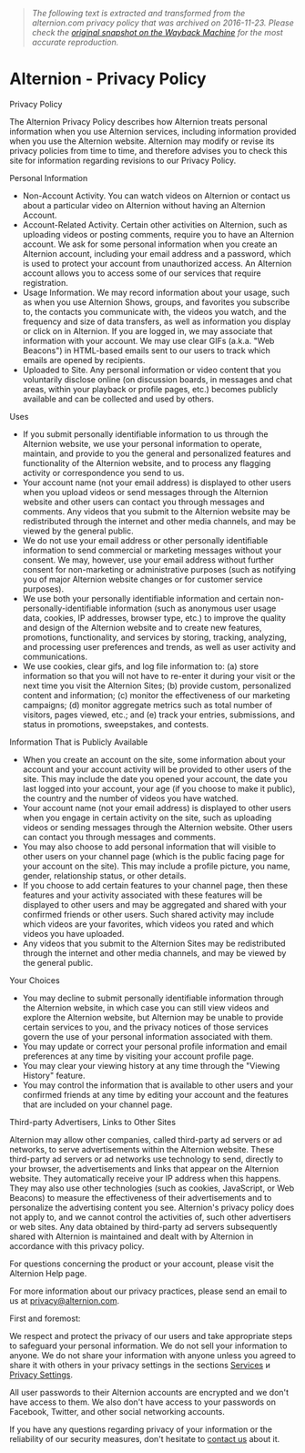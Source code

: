 > *The following text is extracted and transformed from the alternion.com privacy policy that was archived on 2016-11-23. Please check the [original snapshot on the Wayback Machine](https://web.archive.org/web/20161123010058id_/http%3A//www.alternion.com/privacy) for the most accurate reproduction.*

# Alternion - Privacy Policy

Privacy Policy

The Alternion Privacy Policy describes how Alternion treats personal information when you use Alternion services, including information provided when you use the Alternion website. Alternion may modify or revise its privacy policies from time to time, and therefore advises you to check this site for information regarding revisions to our Privacy Policy.

Personal Information

  * Non-Account Activity. You can watch videos on Alternion or contact us about a particular video on Alternion without having an Alternion Account.
  * Account-Related Activity. Certain other activities on Alternion, such as uploading videos or posting comments, require you to have an Alternion account. We ask for some personal information when you create an Alternion account, including your email address and a password, which is used to protect your account from unauthorized access. An Alternion account allows you to access some of our services that require registration.
  * Usage Information. We may record information about your usage, such as when you use Alternion Shows, groups, and favorites you subscribe to, the contacts you communicate with, the videos you watch, and the frequency and size of data transfers, as well as information you display or click on in Alternion. If you are logged in, we may associate that information with your account. We may use clear GIFs (a.k.a. "Web Beacons") in HTML-based emails sent to our users to track which emails are opened by recipients.
  * Uploaded to Site. Any personal information or video content that you voluntarily disclose online (on discussion boards, in messages and chat areas, within your playback or profile pages, etc.) becomes publicly available and can be collected and used by others.



Uses

  * If you submit personally identifiable information to us through the Alternion website, we use your personal information to operate, maintain, and provide to you the general and personalized features and functionality of the Alternion website, and to process any flagging activity or correspondence you send to us.
  * Your account name (not your email address) is displayed to other users when you upload videos or send messages through the Alternion website and other users can contact you through messages and comments. Any videos that you submit to the Alternion website may be redistributed through the internet and other media channels, and may be viewed by the general public.
  * We do not use your email address or other personally identifiable information to send commercial or marketing messages without your consent. We may, however, use your email address without further consent for non-marketing or administrative purposes (such as notifying you of major Alternion website changes or for customer service purposes).
  * We use both your personally identifiable information and certain non-personally-identifiable information (such as anonymous user usage data, cookies, IP addresses, browser type, etc.) to improve the quality and design of the Alternion website and to create new features, promotions, functionality, and services by storing, tracking, analyzing, and processing user preferences and trends, as well as user activity and communications.
  * We use cookies, clear gifs, and log file information to: (a) store information so that you will not have to re-enter it during your visit or the next time you visit the Alternion Sites; (b) provide custom, personalized content and information; (c) monitor the effectiveness of our marketing campaigns; (d) monitor aggregate metrics such as total number of visitors, pages viewed, etc.; and (e) track your entries, submissions, and status in promotions, sweepstakes, and contests.



Information That is Publicly Available

  * When you create an account on the site, some information about your account and your account activity will be provided to other users of the site. This may include the date you opened your account, the date you last logged into your account, your age (if you choose to make it public), the country and the number of videos you have watched.
  * Your account name (not your email address) is displayed to other users when you engage in certain activity on the site, such as uploading videos or sending messages through the Alternion website. Other users can contact you through messages and comments.
  * You may also choose to add personal information that will visible to other users on your channel page (which is the public facing page for your account on the site). This may include a profile picture, you name, gender, relationship status, or other details.
  * If you choose to add certain features to your channel page, then these features and your activity associated with these features will be displayed to other users and may be aggregated and shared with your confirmed friends or other users. Such shared activity may include which videos are your favorites, which videos you rated and which videos you have uploaded.
  * Any videos that you submit to the Alternion Sites may be redistributed through the internet and other media channels, and may be viewed by the general public.



Your Choices

  * You may decline to submit personally identifiable information through the Alternion website, in which case you can still view videos and explore the Alternion website, but Alternion may be unable to provide certain services to you, and the privacy notices of those services govern the use of your personal information associated with them.
  * You may update or correct your personal profile information and email preferences at any time by visiting your account profile page.
  * You may clear your viewing history at any time through the "Viewing History" feature.
  * You may control the information that is available to other users and your confirmed friends at any time by editing your account and the features that are included on your channel page.



Third-party Advertisers, Links to Other Sites

Alternion may allow other companies, called third-party ad servers or ad networks, to serve advertisements within the Alternion website. These third-party ad servers or ad networks use technology to send, directly to your browser, the advertisements and links that appear on the Alternion website. They automatically receive your IP address when this happens. They may also use other technologies (such as cookies, JavaScript, or Web Beacons) to measure the effectiveness of their advertisements and to personalize the advertising content you see. Alternion's privacy policy does not apply to, and we cannot control the activities of, such other advertisers or web sites. Any data obtained by third-party ad servers subsequently shared with Alternion is maintained and dealt with by Alternion in accordance with this privacy policy.

For questions concerning the product or your account, please visit the Alternion Help page.

For more information about our privacy practices, please send an email to us at [privacy@alternion.com](mailto:privacy@alternion.com).

First and foremost:

We respect and protect the privacy of our users and take appropriate steps to safeguard your personal information. We do not sell your information to anyone. We do not share your information with anyone unless you agreed to share it with others in your privacy settings in the sections [ Services](https://www.alternion.com/login/) и [ Privacy Settings](https://www.alternion.com/login/).

All user passwords to their Alternion accounts are encrypted and we don't have access to them. We also don't have access to your passwords on Facebook, Twitter, and other social networking accounts.

If you have any questions regarding privacy of your information or the reliability of our security measures, don't hesitate to [contact us](http://www.alternion.com/contact/) about it.
